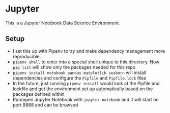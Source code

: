 # Jupyter
 This is a Jupyter Notebook Data Science Environment.







## Setup

- I set this up with Pipenv to try and make dependency management more reproducible.
- `pipenv shell` to enter into a special shell unique to this directory. Now `pip list` will show only the packages needed for this repo
- `pipenv install notebook pandas matplotlib seaborn` will install dependencies and configure the `Pipfile` and `Pipfile.lock` files
- In the future, just running `pipenv install` would look at the Pipfile and lockfile and get the environment set up automatically based on the packages defined within
- Run/open Jupyter Notebook with `jupyter notebook` and it will start on port 8888 and can be browsed
